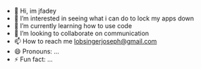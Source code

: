 - 👋 Hi, im jfadey
- 👀 I’m interested in seeing what i can do to lock my apps down 
- 🌱 I’m currently learning how to use code 
- 💞️ I’m looking to collaborate on communication 
- 📫 How to reach me lobsingerjoseph@gmail.com
- 😄 Pronouns: ...
- ⚡ Fun fact: ...

<!---
Jfadey/Jfadey is a ✨ special ✨ repository because its `README.md` (this file) appears on your GitHub profile.
You can click the Preview link to take a look at your changes.
--->
